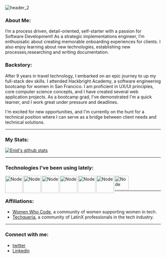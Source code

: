 ![header_2](https://user-images.githubusercontent.com/43654264/92176156-bef7c980-edf2-11ea-9bf2-fa595d764f7f.png)

### About Me:

 <p>  I’m a process driven, detail-oriented, self-starter with a passion for Software Development!  As a strategic implementations engineer, I’m enthusisatic about creating memorable onboarding experiences for clients. I also enjoy learning about new technologies, establishing new processes,researching and writing documentation.

### Backstory:
<p>After 9 years in travel technology, I embarked on an epic journey to up my full-stack dev skills. I attended Hackbright Academy, a software engineering bootcamp for women in San Francico. I am proficient in UX/UI principles, core computer science concepts, and I have created several web application projects. As a bootcamp grad, I've demonstrated I'm a quick learner, and I work great under pressure and deadlines. 

<p></p>

I'm excited for new opportunities, and I'm currently on the hunt for a technical position where I can serve as a bridge between client needs and technical solutions.</p>

*****
### My Stats:
[![Enid's github stats](https://github-readme-stats.vercel.app/api?username=enid-sky&show_icons=true&theme=radical)](https://github.com/enid-sky/github-readme-stats)
*****
### Technologies I've been using lately:

<img align="left" alt="Node" width="56px" src="https://www.brandeps.com/logo-download/H/HTML-5-logo-vector-01.svg">
<img align="left" alt="Node" width="56px" src="https://www.brandeps.com/logo-download/C/CSS-3-logo-vector-01.svg">
<img align="left" alt="Node" width="56px" src="https://www.brandeps.com/logo-download/S/Sass-logo-vector-01.svg">
<img align="left" alt="Node" width="56px" src="https://www.brandeps.com/logo-download/J/JavaScript-logo-vector-01.svg">
<img align="left" alt="Node" width="56px" src="https://www.brandeps.com/logo-download/N/Node-JS-logo-vector-01.svg">
<img align="left" alt="Node" width="56px" src="https://www.brandeps.com/logo-download/W/WebPack-logo-vector-01.svg">
<img align="left" alt="Node" width="46px" src="https://logos-download.com/wp-content/uploads/2016/10/Python_logo_icon.png">
<br></br>


*****
### Affiliations: 
- [Women Who Code](https://www.womenwhocode.com/), a community of women supporting women in tech. 
- [Techqueria](https://techqueria.org/), a community of LatinX professionals in the tech industry. 
*****

### Connect with me:

- [twitter](https://twitter.com/codingsprinkles)
- [Linkedin](https://www.linkedin.com/in/enid-svymbersky/)




